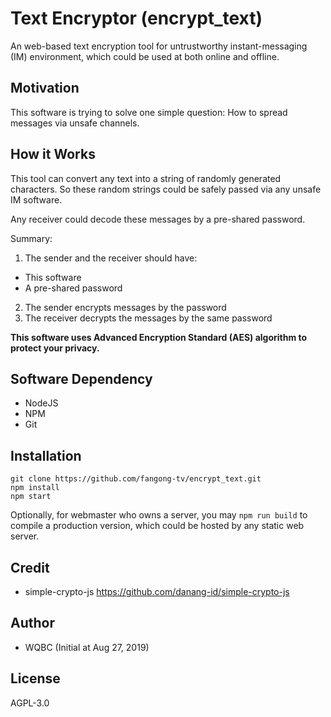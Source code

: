 # Text Encryptor (encrypt_text)

An web-based text encryption tool for untrustworthy instant-messaging (IM) environment, which could be used at both online and offline.

## Motivation

This software is trying to solve one simple question: How to spread messages via unsafe channels.

## How it Works

This tool can convert any text into a string of randomly generated characters. So these random strings could be safely passed via any unsafe IM software.

Any receiver could decode these messages by a pre-shared password.

Summary:

1. The sender and the receiver should have:
  - This software
  - A pre-shared password
2. The sender encrypts messages by the password
3. The receiver decrypts the messages by the same password

**This software uses Advanced Encryption Standard (AES) algorithm to protect your privacy.**

## Software Dependency

* NodeJS
* NPM
* Git

## Installation

```
git clone https://github.com/fangong-tv/encrypt_text.git
npm install
npm start
```

Optionally, for webmaster who owns a server, you may `npm run build` to compile a production version, which could be hosted by any static web server.

## Credit

* simple-crypto-js <https://github.com/danang-id/simple-crypto-js>

## Author

* WQBC (Initial at Aug 27, 2019)

## License

AGPL-3.0
